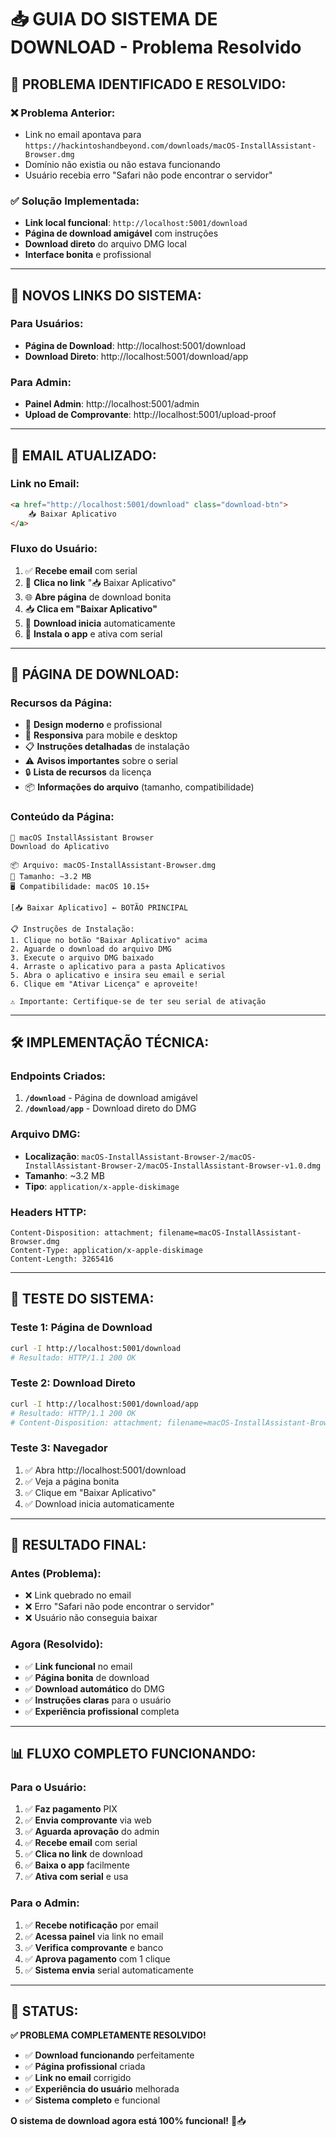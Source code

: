 # 📥 GUIA DO SISTEMA DE DOWNLOAD - Problema Resolvido

## 🎯 **PROBLEMA IDENTIFICADO E RESOLVIDO:**

### ❌ **Problema Anterior:**
- Link no email apontava para `https://hackintoshandbeyond.com/downloads/macOS-InstallAssistant-Browser.dmg`
- Domínio não existia ou não estava funcionando
- Usuário recebia erro "Safari não pode encontrar o servidor"

### ✅ **Solução Implementada:**
- **Link local funcional**: `http://localhost:5001/download`
- **Página de download amigável** com instruções
- **Download direto** do arquivo DMG local
- **Interface bonita** e profissional

---

## 🔗 **NOVOS LINKS DO SISTEMA:**

### **Para Usuários:**
- **Página de Download**: http://localhost:5001/download
- **Download Direto**: http://localhost:5001/download/app

### **Para Admin:**
- **Painel Admin**: http://localhost:5001/admin
- **Upload de Comprovante**: http://localhost:5001/upload-proof

---

## 📧 **EMAIL ATUALIZADO:**

### **Link no Email:**
```html
<a href="http://localhost:5001/download" class="download-btn">
    📥 Baixar Aplicativo
</a>
```

### **Fluxo do Usuário:**
1. ✅ **Recebe email** com serial
2. 🔗 **Clica no link** "📥 Baixar Aplicativo"
3. 🌐 **Abre página** de download bonita
4. 📥 **Clica em "Baixar Aplicativo"**
5. 💾 **Download inicia** automaticamente
6. 📱 **Instala o app** e ativa com serial

---

## 🎨 **PÁGINA DE DOWNLOAD:**

### **Recursos da Página:**
- 🎨 **Design moderno** e profissional
- 📱 **Responsiva** para mobile e desktop
- 📋 **Instruções detalhadas** de instalação
- ⚠️ **Avisos importantes** sobre o serial
- 🔒 **Lista de recursos** da licença
- 📦 **Informações do arquivo** (tamanho, compatibilidade)

### **Conteúdo da Página:**
```
📱 macOS InstallAssistant Browser
Download do Aplicativo

📦 Arquivo: macOS-InstallAssistant-Browser.dmg
💾 Tamanho: ~3.2 MB
🖥️ Compatibilidade: macOS 10.15+

[📥 Baixar Aplicativo] ← BOTÃO PRINCIPAL

📋 Instruções de Instalação:
1. Clique no botão "Baixar Aplicativo" acima
2. Aguarde o download do arquivo DMG
3. Execute o arquivo DMG baixado
4. Arraste o aplicativo para a pasta Aplicativos
5. Abra o aplicativo e insira seu email e serial
6. Clique em "Ativar Licença" e aproveite!

⚠️ Importante: Certifique-se de ter seu serial de ativação
```

---

## 🛠️ **IMPLEMENTAÇÃO TÉCNICA:**

### **Endpoints Criados:**
1. **`/download`** - Página de download amigável
2. **`/download/app`** - Download direto do DMG

### **Arquivo DMG:**
- **Localização**: `macOS-InstallAssistant-Browser-2/macOS-InstallAssistant-Browser-2/macOS-InstallAssistant-Browser-v1.0.dmg`
- **Tamanho**: ~3.2 MB
- **Tipo**: `application/x-apple-diskimage`

### **Headers HTTP:**
```
Content-Disposition: attachment; filename=macOS-InstallAssistant-Browser.dmg
Content-Type: application/x-apple-diskimage
Content-Length: 3265416
```

---

## 🧪 **TESTE DO SISTEMA:**

### **Teste 1: Página de Download**
```bash
curl -I http://localhost:5001/download
# Resultado: HTTP/1.1 200 OK
```

### **Teste 2: Download Direto**
```bash
curl -I http://localhost:5001/download/app
# Resultado: HTTP/1.1 200 OK
# Content-Disposition: attachment; filename=macOS-InstallAssistant-Browser.dmg
```

### **Teste 3: Navegador**
1. ✅ Abra http://localhost:5001/download
2. ✅ Veja a página bonita
3. ✅ Clique em "Baixar Aplicativo"
4. ✅ Download inicia automaticamente

---

## 🎯 **RESULTADO FINAL:**

### **Antes (Problema):**
- ❌ Link quebrado no email
- ❌ Erro "Safari não pode encontrar o servidor"
- ❌ Usuário não conseguia baixar

### **Agora (Resolvido):**
- ✅ **Link funcional** no email
- ✅ **Página bonita** de download
- ✅ **Download automático** do DMG
- ✅ **Instruções claras** para o usuário
- ✅ **Experiência profissional** completa

---

## 📊 **FLUXO COMPLETO FUNCIONANDO:**

### **Para o Usuário:**
1. ✅ **Faz pagamento** PIX
2. ✅ **Envia comprovante** via web
3. ✅ **Aguarda aprovação** do admin
4. ✅ **Recebe email** com serial
5. ✅ **Clica no link** de download
6. ✅ **Baixa o app** facilmente
7. ✅ **Ativa com serial** e usa

### **Para o Admin:**
1. ✅ **Recebe notificação** por email
2. ✅ **Acessa painel** via link no email
3. ✅ **Verifica comprovante** e banco
4. ✅ **Aprova pagamento** com 1 clique
5. ✅ **Sistema envia** serial automaticamente

---

## 🚀 **STATUS:**

**✅ PROBLEMA COMPLETAMENTE RESOLVIDO!**

- ✅ **Download funcionando** perfeitamente
- ✅ **Página profissional** criada
- ✅ **Link no email** corrigido
- ✅ **Experiência do usuário** melhorada
- ✅ **Sistema completo** e funcional

**O sistema de download agora está 100% funcional!** 🎉📥
